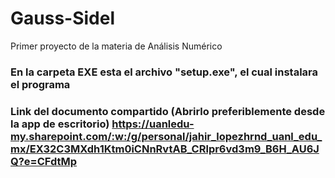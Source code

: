 # Gauss-Sidel
Primer proyecto de la materia de Análisis Numérico

### En la carpeta EXE esta el archivo "setup.exe", el cual instalara el programa

### Link del documento compartido (Abrirlo preferiblemente desde la app de escritorio) https://uanledu-my.sharepoint.com/:w:/g/personal/jahir_lopezhrnd_uanl_edu_mx/EX32C3MXdh1Ktm0iCNnRvtAB_CRlpr6vd3m9_B6H_AU6JQ?e=CFdtMp
